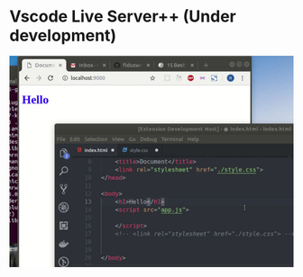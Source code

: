 

# Vscode Live Server++ (Under development)

![VSCode Live Server++](./images/vscode-live-server-plus-plus_preview1.gif)
